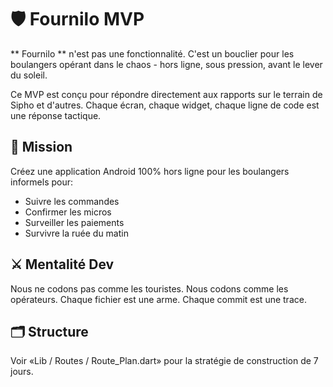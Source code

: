 # 🛡️ Fournilo MVP

** Fournilo ** n'est pas une fonctionnalité.
C'est un bouclier pour les boulangers opérant dans le chaos - hors ligne, sous pression, avant le lever du soleil.

Ce MVP est conçu pour répondre directement aux rapports sur le terrain de Sipho et d'autres.
Chaque écran, chaque widget, chaque ligne de code est une réponse tactique.

## 🎯 Mission
Créez une application Android 100% hors ligne pour les boulangers informels pour:
- Suivre les commandes
- Confirmer les micros
- Surveiller les paiements
- Survivre la ruée du matin

## ⚔️ Mentalité Dev
Nous ne codons pas comme les touristes.
Nous codons comme les opérateurs.
Chaque fichier est une arme. Chaque commit est une trace.

## 🗂️ Structure
Voir «Lib / Routes / Route_Plan.dart» pour la stratégie de construction de 7 jours.